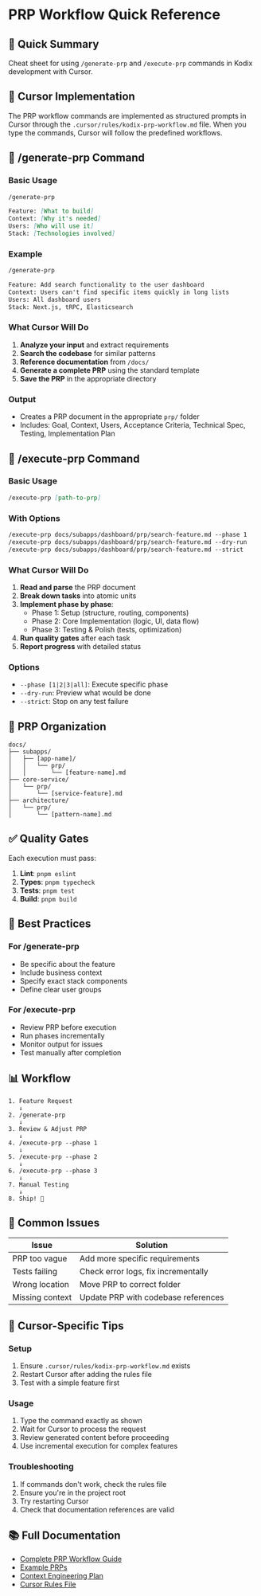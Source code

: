 # PRP Workflow Quick Reference

<!-- AI-METADATA:
category: reference
stack: general
complexity: basic
dependencies: [prp-workflow-implementation.md]
-->

## 🎯 Quick Summary

Cheat sheet for using `/generate-prp` and `/execute-prp` commands in Kodix development with Cursor.

## 🔧 Cursor Implementation

The PRP workflow commands are implemented as structured prompts in Cursor through the `.cursor/rules/kodix-prp-workflow.md` file. When you type the commands, Cursor will follow the predefined workflows.

## 📝 /generate-prp Command

### Basic Usage

```markdown
/generate-prp

Feature: [What to build]
Context: [Why it's needed]
Users: [Who will use it]
Stack: [Technologies involved]
```

### Example

```markdown
/generate-prp

Feature: Add search functionality to the user dashboard
Context: Users can't find specific items quickly in long lists
Users: All dashboard users
Stack: Next.js, tRPC, Elasticsearch
```

### What Cursor Will Do

1. **Analyze your input** and extract requirements
2. **Search the codebase** for similar patterns
3. **Reference documentation** from `/docs/`
4. **Generate a complete PRP** using the standard template
5. **Save the PRP** in the appropriate directory

### Output

- Creates a PRP document in the appropriate `prp/` folder
- Includes: Goal, Context, Users, Acceptance Criteria, Technical Spec, Testing, Implementation Plan

## 🔧 /execute-prp Command

### Basic Usage

```markdown
/execute-prp [path-to-prp]
```

### With Options

```markdown
/execute-prp docs/subapps/dashboard/prp/search-feature.md --phase 1
/execute-prp docs/subapps/dashboard/prp/search-feature.md --dry-run
/execute-prp docs/subapps/dashboard/prp/search-feature.md --strict
```

### What Cursor Will Do

1. **Read and parse** the PRP document
2. **Break down tasks** into atomic units
3. **Implement phase by phase**:
   - Phase 1: Setup (structure, routing, components)
   - Phase 2: Core Implementation (logic, UI, data flow)
   - Phase 3: Testing & Polish (tests, optimization)
4. **Run quality gates** after each task
5. **Report progress** with detailed status

### Options

- `--phase [1|2|3|all]`: Execute specific phase
- `--dry-run`: Preview what would be done
- `--strict`: Stop on any test failure

## 📁 PRP Organization

```
docs/
├── subapps/
│   ├── [app-name]/
│   │   └── prp/
│   │       └── [feature-name].md
├── core-service/
│   └── prp/
│       └── [service-feature].md
├── architecture/
│   └── prp/
│       └── [pattern-name].md
```

## ✅ Quality Gates

Each execution must pass:

1. **Lint**: `pnpm eslint`
2. **Types**: `pnpm typecheck`
3. **Tests**: `pnpm test`
4. **Build**: `pnpm build`

## 🎯 Best Practices

### For /generate-prp

- Be specific about the feature
- Include business context
- Specify exact stack components
- Define clear user groups

### For /execute-prp

- Review PRP before execution
- Run phases incrementally
- Monitor output for issues
- Test manually after completion

## 📊 Workflow

```
1. Feature Request
   ↓
2. /generate-prp
   ↓
3. Review & Adjust PRP
   ↓
4. /execute-prp --phase 1
   ↓
5. /execute-prp --phase 2
   ↓
6. /execute-prp --phase 3
   ↓
7. Manual Testing
   ↓
8. Ship! 🚀
```

## 🚨 Common Issues

| Issue           | Solution                            |
| --------------- | ----------------------------------- |
| PRP too vague   | Add more specific requirements      |
| Tests failing   | Check error logs, fix incrementally |
| Wrong location  | Move PRP to correct folder          |
| Missing context | Update PRP with codebase references |

## 🔧 Cursor-Specific Tips

### Setup

1. Ensure `.cursor/rules/kodix-prp-workflow.md` exists
2. Restart Cursor after adding the rules file
3. Test with a simple feature first

### Usage

1. Type the command exactly as shown
2. Wait for Cursor to process the request
3. Review generated content before proceeding
4. Use incremental execution for complex features

### Troubleshooting

1. If commands don't work, check the rules file
2. Ensure you're in the project root
3. Try restarting Cursor
4. Check that documentation references are valid

## 📚 Full Documentation

- [Complete PRP Workflow Guide](./prp-workflow-implementation.md)
- [Example PRPs](../../../subapps/ai-studio/prp/)
- [Context Engineering Plan](./kodix-documentation-upgrade-plan.md)
- [Cursor Rules File](../../../.cursor/rules/kodix-prp-workflow.md)

<!-- AI-RELATED: [prp-workflow-implementation.md] -->
<!-- REQUIRED-BY: [development-workflow] -->
<!-- SEE-ALSO: [kodix-documentation-upgrade-plan.md] -->
